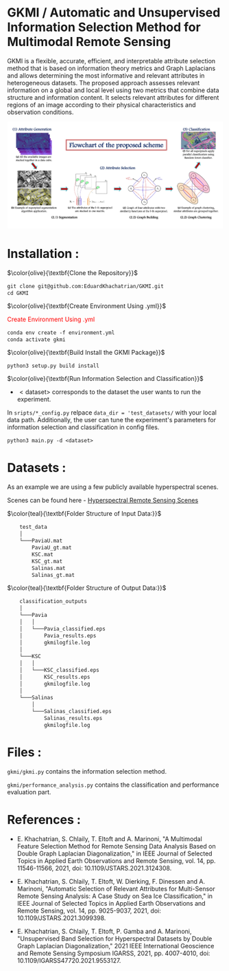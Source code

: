 # GKMI / Automatic and Unsupervised Information Selection Method for Multimodal Remote Sensing

GKMI is a flexible, accurate, efficient, and interpretable attribute selection method that is based on information theory metrics and Graph Laplacians and allows determining the most informative and relevant attributes in heterogeneous datasets. The proposed approach assesses relevant information on a global and local level using two metrics that combine data structure and information content.  It selects relevant attributes for different regions of an image according to their physical characteristics and observation conditions. 

![Alt text](flowchart.jpg)

# Installation :

$\color{olive}{\textbf{Clone the Repository}}$
 
```
git clone git@github.com:EduardKhachatrian/GKMI.git
cd GKMI
```

$\color{olive}{\textbf{Create Environment Using .yml}}$
<p style='color:red'>Create Environment Using .yml</p>


```
conda env create -f environment.yml
conda activate gkmi
```
$\color{olive}{\textbf{Build Install the GKMI Package}}$
```
python3 setup.py build install
```

$\color{olive}{\textbf{Run Information Selection and Classification}}$
* $<\text{dataset}>$ corresponds to the dataset the user wants to run the experiment. 

In ```sripts/*_config.py``` relpace ``` data_dir = 'test_datasets/ ``` with your local data path. Additionally, the user can tune the experiment's parameters for information selection and classification in config files.
    
```
python3 main.py -d <dataset>
```

# Datasets :

As an example we are using a few publicly available hyperspectral scenes. 

Scenes can be found here - [Hyperspectral Remote Sensing Scenes](https://www.ehu.eus/ccwintco/index.php/Hyperspectral_Remote_Sensing_Scenes)


$\color{teal}{\textbf{Folder Structure of Input Data:}}$
    
        test_data
        │     
        └───PaviaU.mat
            PaviaU_gt.mat
            KSC.mat
            KSC_gt.mat
            Salinas.mat
            Salinas_gt.mat

$\color{teal}{\textbf{Folder Structure of Output Data:}}$

        classification_outputs
        │     
        └───Pavia  
        │   │     
        │   └───Pavia_classified.eps
        │       Pavia_results.eps
        │       gkmilogfile.log
        │
        └───KSC
        │   │
        │   └───KSC_classified.eps
        │       KSC_results.eps
        │       gkmilogfile.log
        │
        └───Salinas
            │
            └───Salinas_classified.eps
                Salinas_results.eps
                gkmilogfile.log 

# Files :

```gkmi/gkmi.py``` contains the information selection method.

```gkmi/performance_analysis.py``` contains the classification and performance evaluation part.

# References :

* E. Khachatrian, S. Chlaily, T. Eltoft and A. Marinoni, "A Multimodal Feature Selection Method for Remote Sensing Data Analysis Based on Double Graph Laplacian Diagonalization," in IEEE Journal of Selected Topics in Applied Earth Observations and Remote Sensing, vol. 14, pp. 11546-11566, 2021, doi: 10.1109/JSTARS.2021.3124308.

* E. Khachatrian, S. Chlaily, T. Eltoft, W. Dierking, F. Dinessen and A. Marinoni, "Automatic Selection of Relevant Attributes for Multi-Sensor Remote Sensing Analysis: A Case Study on Sea Ice Classification," in IEEE Journal of Selected Topics in Applied Earth Observations and Remote Sensing, vol. 14, pp. 9025-9037, 2021, doi: 10.1109/JSTARS.2021.3099398.

* E. Khachatrian, S. Chlaily, T. Eltoft, P. Gamba and A. Marinoni, "Unsupervised Band Selection for Hyperspectral Datasets by Double Graph Laplacian Diagonalization," 2021 IEEE International Geoscience and Remote Sensing Symposium IGARSS, 2021, pp. 4007-4010, doi: 10.1109/IGARSS47720.2021.9553127.


